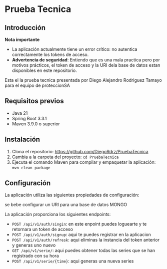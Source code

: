 # Prueba Tecnica
## Introducción

**Nota importante**

* La aplicación actualmente tiene un error crítico: no autentica correctamente los tokens de acceso.
* **Advertencia de seguridad**:  Entiendo que es una mala practica pero por motivos prácticos, el token de acceso y la URI dela base de datos estan disponibles en este repositorio.


Esta el la prueba tecnica presentada por Diego Alejandro Rodriguez Tamayo para el equipo de proteccionSA

## Requisitos previos

* Java 21
* Spring Boot 3.3.1
* Maven 3.9.0 o superior

## Instalación

1. Clona el repositorio: https://github.com/DiegoRdrz/PruebaTecnica
2. Cambia a la carpeta del proyecto: `cd PruebaTecnica`
3. Ejecuta el comando Maven para compilar y empaquetar la aplicación: `mvn clean package`

## Configuración

La aplicación utiliza las siguientes propiedades de configuración:

se bebe configurar un URI para una base de datos MONGO



La aplicación proporciona los siguientes endpoints:

* `POST /api/v1/auth/singin`: en este enpoint puedes loguearte y te retornara un token de acceso
* `POST /api/v1/auth/signup`: aqui te puedes registrar en la aplicacion
* `POST /api/v1/auth/refresk`: aqui eliminas la instancia del token anterior y generas uno nuevo
* `GET /api/v1/serie/`: aqui puedes obtener todas las series que se han registrado con su hora
* `POST /api/v1/serie/{time}`: aqui generas una nueva series
  
